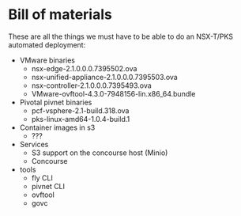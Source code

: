 # Bill of materials

These are all the things we must have to be able to do an NSX-T/PKS automated deployment:

* VMware binaries
  * nsx-edge-2.1.0.0.0.7395502.ova
  * nsx-unified-appliance-2.1.0.0.0.7395503.ova
  * nsx-controller-2.1.0.0.0.7395493.ova
  * VMware-ovftool-4.3.0-7948156-lin.x86_64.bundle
* Pivotal pivnet binaries
  * pcf-vsphere-2.1-build.318.ova
  * pks-linux-amd64-1.0.4-build.1
* Container images in s3
  * ???
* Services
  * S3 support on the concourse host (Minio)
  * Concourse
* tools
  * fly CLI
  * pivnet CLI
  * ovftool
  * govc
